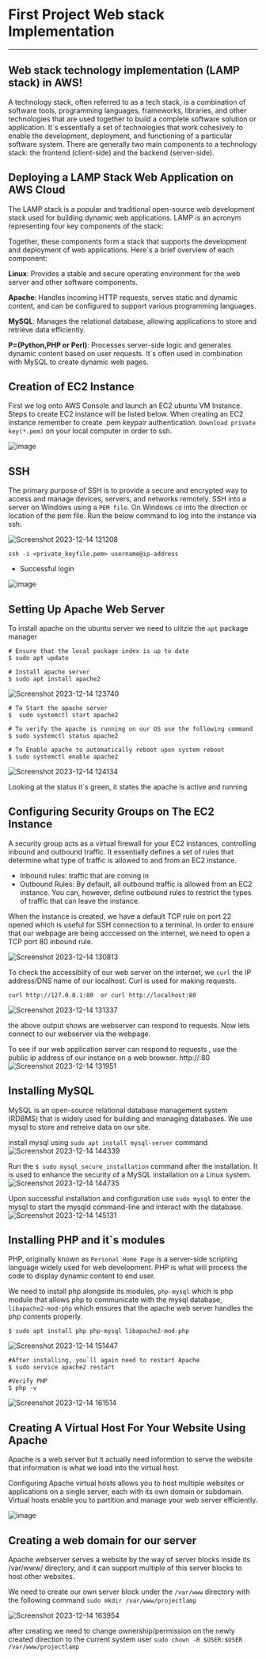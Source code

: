 # First Project Web stack Implementation
***

## Web stack technology implementation (LAMP stack) in AWS!

A technology stack, often referred to as a tech stack, is a combination of software tools, programming languages, frameworks, libraries, and other technologies that are used together to build a complete software solution or application. It`s essentially a set of technologies that work cohesively to enable the development, deployment, and functioning of a particular software system. There are generally two main components to a technology stack: the frontend (client-side) and the backend (server-side).

## Deploying a LAMP Stack Web Application on AWS Cloud

The LAMP stack is a popular and traditional open-source web development stack used for building dynamic web applications. LAMP is an acronym representing four key components of the stack:

Together, these components form a stack that supports the development and deployment of web applications. Here`s a brief overview of each component:

**Linux**:  Provides a stable and secure operating environment for the web server and other software components.

**Apache**:  Handles incoming HTTP requests, serves static and dynamic content, and can be configured to support various programming languages.

**MySQL**:  Manages the relational database, allowing applications to store and retrieve data efficiently.

**P=(Python,PHP or Perl)**:  Processes server-side logic and generates dynamic content based on user requests. It`s often used in combination with MySQL to create dynamic web pages.

## Creation of EC2 Instance

First we log onto AWS Console and launch an EC2 ubuntu VM Instance. Steps to create EC2 instance will be listed below. When creating an EC2 instance remember to create .pem keypair authentication. `Download private key(*.pem)` on your local computer in order to ssh.

![image](https://github.com/lucm9/My-Personal-Project-Documentation/assets/96879757/d058111d-43ca-44d3-a7ef-37bb5988c70a)

## SSH

The primary purpose of SSH is to provide a secure and encrypted way to access and manage devices, servers, and networks remotely. SSH into a server on Windows using a `PEM file`. On Windows `cd` into the direction or location of the pem file. 
Run the below command to log into the instance via ssh:

![Screenshot 2023-12-14 121208](https://github.com/lucm9/My-Personal-Project-Documentation/assets/96879757/2374e412-ab4d-428b-8441-5e729a848c29)

```
ssh -i <private_keyfile.pem> username@ip-address
```
- Successful login

![image](https://github.com/lucm9/My-Personal-Project-Documentation/assets/96879757/cb6b8a49-d037-4de0-a36b-778565bc9178)

## Setting Up Apache Web Server

To install apache on the ubuntu server we need to ulitzie the `apt` package manager

```
# Ensure that the local package index is up to date
$ sudo apt update

# Install apache server
$ sudo apt install apache2
```
![Screenshot 2023-12-14 123740](https://github.com/lucm9/My-Personal-Project-Documentation/assets/96879757/c12081ce-7ccf-4520-b07a-54ed57ee550a)

```
# To Start the apache server
$  sudo systemctl start apache2

# To verify the apache is running on our OS use the following command
$ sudo systemctl status apache2

# To Enable apache to automatically reboot upon system reboot
$ sudo systemctl enable apache2
```
![Screenshot 2023-12-14 124134](https://github.com/lucm9/My-Personal-Project-Documentation/assets/96879757/ec09abdf-0b06-4bfa-a17d-e40a188364b6)

Looking at the status it`s green, it states the apache is active and running

## Configuring Security Groups on The EC2 Instance

A security group acts as a virtual firewall for your EC2 instances, controlling inbound and outbound traffic. It essentially defines a set of rules that determine what type of traffic is allowed to and from an EC2 instance.
- Inbound rules: traffic that are coming in
- Outbound Rules: By default, all outbound traffic is allowed from an EC2 instance. You can, however, define outbound rules to restrict the types of traffic that can leave the instance.

When the instance is created, we have a default TCP rule on port 22 opened which is useful for SSH connection to a terminal. In order to ensure that our webpage are being acccessed on the internet, we need to open a TCP port 80 inbound rule.

![Screenshot 2023-12-14 130813](https://github.com/lucm9/My-Personal-Project-Documentation/assets/96879757/bab5cbbb-cf48-4f26-afea-5057872c6ab9)

To check the accessiblity of our web server on the internet, we `curl` the IP address/DNS name of our localhost. Curl is used for making requests.
```
curl http://127.0.0.1:80  or curl http://localhost:80 
```
![Screenshot 2023-12-14 131337](https://github.com/lucm9/My-Personal-Project-Documentation/assets/96879757/05c7e4cc-9430-427e-a6e6-dbb377c1b6f0)

the above output shows are webserver can respond to requests. Now lets connect to our webserver via the webpage.

To see if our web application server can respond to requests , use the public ip address of our instance on a web browser. http://<Public-IP-Address>:80
![Screenshot 2023-12-14 131951](https://github.com/lucm9/My-Personal-Project-Documentation/assets/96879757/c1d3646d-82cb-47e7-837c-5557c97d2fe6)

## Installing MySQL
MySQL is an open-source relational database management system (RDBMS) that is widely used for building and managing databases. We use mysql to store and retreive data on our site. 

install mysql using `sudo apt install mysql-server` command
![Screenshot 2023-12-14 144339](https://github.com/lucm9/My-Personal-Project-Documentation/assets/96879757/291a0944-09bf-4ad0-9aa6-397f5166560d)

Run the `$ sudo mysql_secure_installation` command after the installation. It is used to enhance the security of a MySQL installation on a Linux system.
![Screenshot 2023-12-14 144735](https://github.com/lucm9/My-Personal-Project-Documentation/assets/96879757/0de435d5-88b7-49d1-87c6-e0281fa5949b)

Upon successful installation and configuration use `sudo mysql` to enter the mysql to start the mysqld command-line and interact with the database.
![Screenshot 2023-12-14 145131](https://github.com/lucm9/My-Personal-Project-Documentation/assets/96879757/b4bd4160-71c3-47ed-9ebc-f12c1aa66cf5)

## Installing PHP and it`s modules 

PHP, originally known as `Personal Home Page` is a server-side scripting language widely used for web development. PHP is what will process the code to display dynamic content to end user.

We need to install php alongside its modules, `php-mysql` which is php module that allows php to communicate with the mysql database, `libapache2-mod-php` which ensures that the apache web server handles the php contents properly.
```
$ sudo apt install php php-mysql libapache2-mod-php
```
![Screenshot 2023-12-14 151447](https://github.com/lucm9/My-Personal-Project-Documentation/assets/96879757/d6464369-4339-4e9d-900a-16b95a195071)

```
#After installing, you`ll again need to restart Apache
$ sudo service apache2 restart

#Verify PHP
$ php -v
```
![Screenshot 2023-12-14 161514](https://github.com/lucm9/My-Personal-Project-Documentation/assets/96879757/a95e243a-5a2a-4921-9243-f40802d6fdc4)

## Creating A Virtual Host For Your Website Using Apache
Apache is a web server but it actually need informtion to serve the website that information is what we load into the virtual host. 

Configuring Apache virtual hosts allows you to host multiple websites or applications on a single server, each with its own domain or subdomain. Virtual hosts enable you to partition and manage your web server efficiently. 

![image](https://github.com/lucm9/My-Personal-Project-Documentation/assets/96879757/b595f5d2-4411-4227-8fec-ad6172dfc8fd)

## Creating a web domain for our server 

Apache webserver serves a website by the way of server blocks inside its /var/www/ directory, and it can support multiple of this server blocks to host other websites.

We need to create our own server block under the `/var/www` directory with the following command `sudo mkdir /var/www/projectlamp`

![Screenshot 2023-12-14 163954](https://github.com/lucm9/My-Personal-Project-Documentation/assets/96879757/6d0a8984-2e8c-4571-a10d-4d8d8eeaf8f1)

after creating we need to change ownership/permission on the newly created direction to the current system user 
`sudo chown -R $USER:$USER /var/www/projectlamp`









































